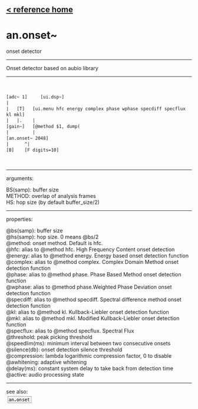 [< reference home](index.html)
---

# an.onset~


onset detector

---

Onset detector based on aubio library
<br>


---


```


[adc~ 1]     [ui.dsp~]
|
|   [T]   [ui.menu hfc energy complex phase wphase specdiff specflux kl mkl]
|   |.    |
[gain~]   [@method $1, dump(
|         |
[an.onset~ 2048]
|      ^|
[B]    [F digits=10]

            
```

---
arguments:

BS(samp): buffer size<br>
METHOD: overlap of analysis frames<br>
HS: hop size (by default
            buffer_size/2)<br>

---
properties:

@bs(samp): buffer
            size<br>
@hs(samp): hop size. 0
            means @bs/2<br>
@method: onset method. Default is hfc.<br>
@hfc: alias to @method hfc. High Frequency Content onset
            detection<br>
@energy: alias to @method energy. Energy based onset
            detection function<br>
@complex: alias to @method complex. Complex Domain Method
            onset detection function<br>
@phase: alias to @method phase. Phase Based Method onset
            detection function<br>
@wphase: alias to @method phase.Weighted Phase Deviation
            onset detection function<br>
@specdiff: alias to @method specdiff. Spectral difference
            method onset detection function<br>
@kl: alias to @method kl. Kullback-Liebler onset detection
            function<br>
@mkl: alias to @method mkl. Modified Kullback-Liebler
            onset detection function<br>
@specflux: alias to @method specflux. Spectral
            Flux<br>
@threshold: peak picking
            threshold<br>
@speedlim(ms): 
            minimum interval between two consecutive onsets<br>
@silence(db): onset detection silence threshold<br>
@compression: lambda logarithmic
            compression factor, 0 to disable<br>
@awhitening: adaptive
            whitening<br>
@delay(ms): constant system delay to take back from detection time<br>
@active: audio processing
            state<br>

---
see also:<br>
[![an.onset](img/object_an.onset.png)](an.onset.html)
